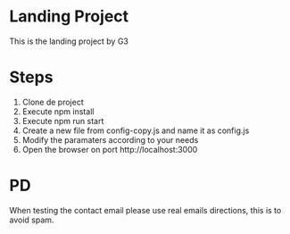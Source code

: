 # Landing Project 
This is the landing project by G3

# Steps
1. Clone de project
2. Execute npm install
3. Execute npm run start
4. Create a new file from config-copy.js and name it as config.js
5. Modify the paramaters according to your needs
6. Open the browser on port http://localhost:3000

# PD
When testing the contact email please use real emails directions,
this is to avoid spam.